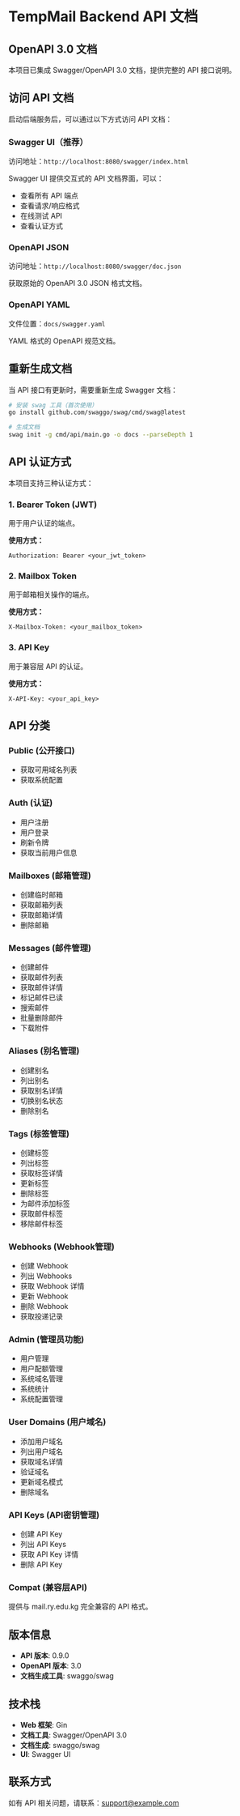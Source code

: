 # TempMail Backend API 文档

## OpenAPI 3.0 文档

本项目已集成 Swagger/OpenAPI 3.0 文档，提供完整的 API 接口说明。

## 访问 API 文档

启动后端服务后，可以通过以下方式访问 API 文档：

### Swagger UI（推荐）
访问地址：`http://localhost:8080/swagger/index.html`

Swagger UI 提供交互式的 API 文档界面，可以：
- 查看所有 API 端点
- 查看请求/响应格式
- 在线测试 API
- 查看认证方式

### OpenAPI JSON
访问地址：`http://localhost:8080/swagger/doc.json`

获取原始的 OpenAPI 3.0 JSON 格式文档。

### OpenAPI YAML
文件位置：`docs/swagger.yaml`

YAML 格式的 OpenAPI 规范文档。

## 重新生成文档

当 API 接口有更新时，需要重新生成 Swagger 文档：

```bash
# 安装 swag 工具（首次使用）
go install github.com/swaggo/swag/cmd/swag@latest

# 生成文档
swag init -g cmd/api/main.go -o docs --parseDepth 1
```

## API 认证方式

本项目支持三种认证方式：

### 1. Bearer Token (JWT)
用于用户认证的端点。

**使用方式：**
```
Authorization: Bearer <your_jwt_token>
```

### 2. Mailbox Token
用于邮箱相关操作的端点。

**使用方式：**
```
X-Mailbox-Token: <your_mailbox_token>
```

### 3. API Key
用于兼容层 API 的认证。

**使用方式：**
```
X-API-Key: <your_api_key>
```

## API 分类

### Public (公开接口)
- 获取可用域名列表
- 获取系统配置

### Auth (认证)
- 用户注册
- 用户登录
- 刷新令牌
- 获取当前用户信息

### Mailboxes (邮箱管理)
- 创建临时邮箱
- 获取邮箱列表
- 获取邮箱详情
- 删除邮箱

### Messages (邮件管理)
- 创建邮件
- 获取邮件列表
- 获取邮件详情
- 标记邮件已读
- 搜索邮件
- 批量删除邮件
- 下载附件

### Aliases (别名管理)
- 创建别名
- 列出别名
- 获取别名详情
- 切换别名状态
- 删除别名

### Tags (标签管理)
- 创建标签
- 列出标签
- 获取标签详情
- 更新标签
- 删除标签
- 为邮件添加标签
- 获取邮件标签
- 移除邮件标签

### Webhooks (Webhook管理)
- 创建 Webhook
- 列出 Webhooks
- 获取 Webhook 详情
- 更新 Webhook
- 删除 Webhook
- 获取投递记录

### Admin (管理员功能)
- 用户管理
- 用户配额管理
- 系统域名管理
- 系统统计
- 系统配置管理

### User Domains (用户域名)
- 添加用户域名
- 列出用户域名
- 获取域名详情
- 验证域名
- 更新域名模式
- 删除域名

### API Keys (API密钥管理)
- 创建 API Key
- 列出 API Keys
- 获取 API Key 详情
- 删除 API Key

### Compat (兼容层API)
提供与 mail.ry.edu.kg 完全兼容的 API 格式。

## 版本信息

- **API 版本**: 0.9.0
- **OpenAPI 版本**: 3.0
- **文档生成工具**: swaggo/swag

## 技术栈

- **Web 框架**: Gin
- **文档工具**: Swagger/OpenAPI 3.0
- **文档生成**: swaggo/swag
- **UI**: Swagger UI

## 联系方式

如有 API 相关问题，请联系：support@example.com
